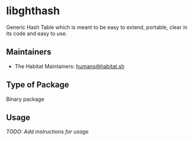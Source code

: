 # libghthash

Generic Hash Table which is meant to be easy to extend, portable, clear in its code and easy to use.

## Maintainers

* The Habitat Maintainers: <humans@habitat.sh>

## Type of Package

Binary package

## Usage

*TODO: Add instructions for usage*
